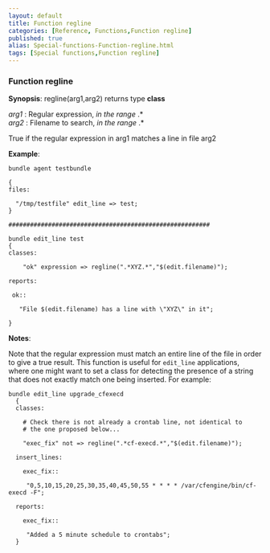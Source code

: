 ```yaml
---
layout: default
title: Function regline
categories: [Reference, Functions,Function regline]
published: true
alias: Special-functions-Function-regline.html
tags: [Special functions,Function regline]
---
```


### Function regline

**Synopsis**: regline(arg1,arg2) returns type **class**

  
 *arg1* : Regular expression, *in the range* .\*   
 *arg2* : Filename to search, *in the range* .\*   

True if the regular expression in arg1 matches a line in file arg2

**Example**:  
   

```cf3
bundle agent testbundle

{
files:

  "/tmp/testfile" edit_line => test;
}

########################################################

bundle edit_line test
{
classes:

    "ok" expression => regline(".*XYZ.*","$(edit.filename)");

reports:

 ok::

   "File $(edit.filename) has a line with \"XYZ\" in it";

}
```

**Notes**:  
   

Note that the regular expression must match an entire line of the file
in order to give a true result. This function is useful for `edit_line`
applications, where one might want to set a class for detecting the
presence of a string that does not exactly match one being inserted. For
example:

```cf3
bundle edit_line upgrade_cfexecd
  {
  classes:

    # Check there is not already a crontab line, not identical to
    # the one proposed below...

    "exec_fix" not => regline(".*cf-execd.*","$(edit.filename)");

  insert_lines:

    exec_fix::

     "0,5,10,15,20,25,30,35,40,45,50,55 * * * * /var/cfengine/bin/cf-execd -F";

  reports:

    exec_fix::

     "Added a 5 minute schedule to crontabs";
  }
```
